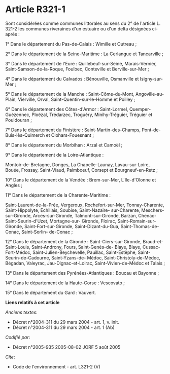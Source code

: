 # Article R321-1

Sont considérées comme communes littorales au sens du 2° de l'article L. 321-2 les communes riveraines d'un estuaire ou d'un
delta désignées ci-après : 

1° Dans le département du Pas-de-Calais : Wimille et Outreau ; 

2° Dans le département de la Seine-Maritime : La Cerlangue et Tancarville ; 

3° Dans le département de l'Eure : Quillebeuf-sur-Seine, Marais-Vernier, Saint-Samson-de-la-Roque, Foulbec, Conteville et
Berville-sur-Mer ; 

4° Dans le département du Calvados : Bénouville, Osmanville et Isigny-sur-Mer ; 

5° Dans le département de la Manche : Saint-Côme-du-Mont, Angoville-au-Plain, Vierville, Orval, Saint-Quentin-sur-le-Homme et
Poilley ; 

6° Dans le département des Côtes-d'Armor : Saint-Lormel, Quemper-Guézennec, Ploëzal, Trédarzec, Troguéry, Minihy-Tréguier,
Tréguier et Pouldouran ; 

7° Dans le département du Finistère : Saint-Martin-des-Champs, Pont-de-Buis-lès-Quimerch et Clohars-Fouesnant ; 

8° Dans le département du Morbihan : Arzal et Camoël ; 

9° Dans le département de la Loire-Atlantique : 

Montoir-de-Bretagne, Donges, La Chapelle-Launay, Lavau-sur-Loire, Bouée, Frossay, Saint-Viaud, Paimboeuf, Corsept et
Bourgneuf-en-Retz ; 

10° Dans le département de la Vendée : Brem-sur-Mer, L'Ile-d'Olonne et Angles ; 

11° Dans le département de la Charente-Maritime : 

Saint-Laurent-de-la-Prée, Vergeroux, Rochefort-sur-Mer, Tonnay-Charente, Saint-Hippolyte, Echillais, Soubise, Saint-Nazaire-
sur-Charente, Meschers-sur-Gironde, Arces-sur-Gironde, Talmont-sur-Gironde, Barzan, Chenac-Saint-Seurin-d'Uzet, Mortagne-sur-
Gironde, Floirac, Saint-Romain-sur-Gironde, Saint-Fort-sur-Gironde, Saint-Dizant-du-Gua, Saint-Thomas-de-Conac, Saint-Sorlin-
de-Conac ; 

12° Dans le département de la Gironde : Saint-Ciers-sur-Gironde, Braud-et-Saint-Louis, Saint-Androny, Fours, Saint-Genès-de-
Blaye, Blaye, Cussac-Fort-Médoc, Saint-Julien-Beychevelle, Pauillac, Saint-Estèphe, Saint-Seurin-de-Cadourne, Saint-Yzans-de-
Médoc, Saint-Christoly-de-Médoc, Bégadan, Valeyrac, Jau-Dignac-et-Loirac, Saint-Vivien-de-Médoc et Talais ; 

13° Dans le département des Pyrénées-Atlantiques : Boucau et Bayonne ; 

14° Dans le département de la Haute-Corse : Vescovato ; 

15° Dans le département du Gard : Vauvert.

**Liens relatifs à cet article**

_Anciens textes_:

  - Décret n°2004-311 du 29 mars 2004 - art. 1, v. init.
  - Décret n°2004-311 du 29 mars 2004 - art. 1 (Ab)

_Codifié par_:

  - Décret n°2005-935 2005-08-02 JORF 5 août 2005

_Cite_:

  - Code de l'environnement - art. L321-2 (V)
